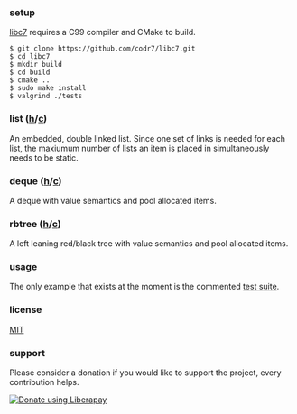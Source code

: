 ### setup
[libc7](https://github.com/codr7/libc7) requires a C99 compiler and CMake to build.

```
$ git clone https://github.com/codr7/libc7.git
$ cd libc7
$ mkdir build
$ cd build
$ cmake ..
$ sudo make install
$ valgrind ./tests
```

### list ([h](https://github.com/codr7/libc7/blob/master/source/c7/list.h)/[c](https://github.com/codr7/libc7/blob/master/source/c7/list.c))
An embedded, double linked list. Since one set of links is needed for each list, the maxiumum number of lists an item is placed in simultaneously needs to be static.

### deque ([h](https://github.com/codr7/libc7/blob/master/source/c7/deque.h)/[c](https://github.com/codr7/libc7/blob/master/source/c7/deque.c))
A deque with value semantics and pool allocated items.

### rbtree ([h](https://github.com/codr7/libc7/blob/master/source/c7/rbtree.h)/[c](https://github.com/codr7/libc7/blob/master/source/c7/rbtree.c))
A left leaning red/black tree with value semantics and pool allocated items.

### usage
The only example that exists at the moment is the commented [test suite](https://github.com/codr7/libc7/blob/master/source/tests.c).

### license
[MIT](https://github.com/codr7/libc7/blob/master/LICENSE.txt)

### support
Please consider a donation if you would like to support the project, every contribution helps.

<a href="https://liberapay.com/codr7/donate"><img alt="Donate using Liberapay" src="https://liberapay.com/assets/widgets/donate.svg"></a>